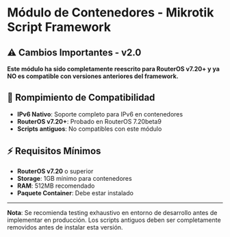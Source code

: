 # Módulo de Contenedores - Mikrotik Script Framework

## ⚠️ Cambios Importantes - v2.0

**Este módulo ha sido completamente reescrito para RouterOS v7.20+ y ya NO es compatible con versiones anteriores del framework.**

## 🚨 Rompimiento de Compatibilidad

- **IPv6 Nativo**: Soporte completo para IPv6 en contenedores
- **RouterOS v7.20+**: Probado en RouterOS 7.20beta9
- **Scripts antiguos**: No compatibles con este módulo

## ⚡ Requisitos Mínimos

- **RouterOS v7.20** o superior
- **Storage**: 1GB mínimo para contenedores
- **RAM**: 512MB recomendado
- **Paquete Container**: Debe estar instalado

---

**Nota**: Se recomienda testing exhaustivo en entorno de desarrollo antes de implementar en producción. Los scripts antiguos deben ser completamente removidos antes de instalar esta versión.